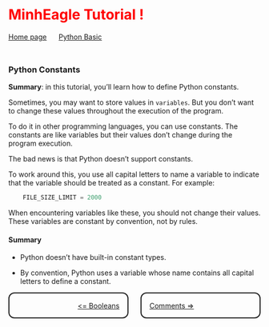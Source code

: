 <h1 style="color:red">MinhEagle Tutorial !</h1>

<div style="width:100%;display:flex;justify-content:flex-start;align-items:center;gap:24px;padding-bottom:24px">
    <div>
        <a href="../README.md">Home page</a>
    </div>
    <div>
        <a href="../overview.md">Python Basic</a>
    </div>
</div>

### Python Constants

**Summary**: in this tutorial, you’ll learn how to define Python constants.

<p>Sometimes, you may want to store values in <code>variables</code>. But you don’t want to change these values throughout the execution of the program.</p>

<p>To do it in other programming languages, you can use constants. The constants are like variables but their values don’t change during the program execution.</p>

<p>The bad news is that Python doesn’t support constants.</p>

<p>To work around this, you use all capital letters to name a variable to indicate that the variable should be treated as a constant. For example:</p>

```python
    FILE_SIZE_LIMIT = 2000
```

<p>When encountering variables like these, you should not change their values. These variables are constant by convention, not by rules.</p>

#### Summary

- Python doesn’t have built-in constant types.

- By convention, Python uses a variable whose name contains all capital letters to define a constant.

<div style="width:100%;display:flex;justify-content:space-between;align-items:center;gap:24px">
    <div style="width:50%;height:48px;border-style:solid;border-width:2px;border-radius:12px;display:flex;justify-content:flex-end;align-items:center;padding-right:16px">
        <a href="./booleans.md"><= Booleans</a>
    </div>
    <div style="width:50%;height:48px;border-style:solid;border-width:2px;border-radius:12px;display:flex;justify-content:flex-start;align-items:center;padding-left:16px">
        <a href="./comments.md">Comments =></a>
    </div>
</div>
